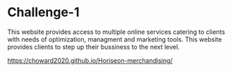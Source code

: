 # Challenge-1

This website provides access to multiple online services catering to clients with needs of optimization, managment and marketing tools. This website provides clients to step up their bussiness to the next level.

https://choward2020.github.io/Horiseon-merchandising/

